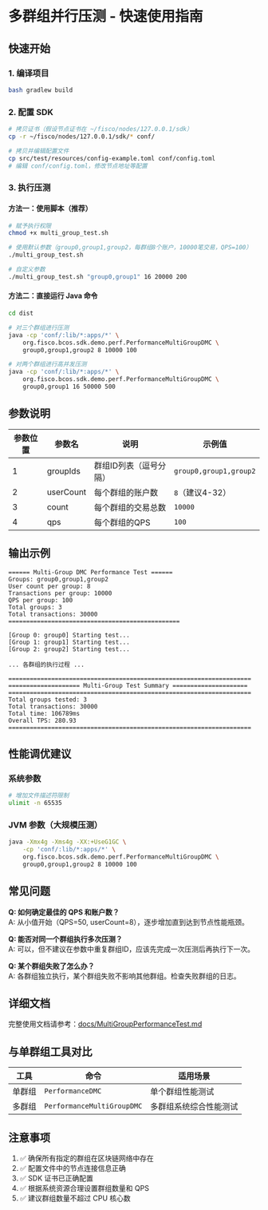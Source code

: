 # 多群组并行压测 - 快速使用指南

## 快速开始

### 1. 编译项目

```bash
bash gradlew build
```

### 2. 配置 SDK

```bash
# 拷贝证书（假设节点证书在 ~/fisco/nodes/127.0.0.1/sdk）
cp -r ~/fisco/nodes/127.0.0.1/sdk/* conf/

# 拷贝并编辑配置文件
cp src/test/resources/config-example.toml conf/config.toml
# 编辑 conf/config.toml，修改节点地址等配置
```

### 3. 执行压测

#### 方法一：使用脚本（推荐）

```bash
# 赋予执行权限
chmod +x multi_group_test.sh

# 使用默认参数（group0,group1,group2，每群组8个账户，10000笔交易，QPS=100）
./multi_group_test.sh

# 自定义参数
./multi_group_test.sh "group0,group1" 16 20000 200
```

#### 方法二：直接运行 Java 命令

```bash
cd dist

# 对三个群组进行压测
java -cp 'conf/:lib/*:apps/*' \
    org.fisco.bcos.sdk.demo.perf.PerformanceMultiGroupDMC \
    group0,group1,group2 8 10000 100

# 对两个群组进行高并发压测
java -cp 'conf/:lib/*:apps/*' \
    org.fisco.bcos.sdk.demo.perf.PerformanceMultiGroupDMC \
    group0,group1 16 50000 500
```

## 参数说明

| 参数位置 | 参数名 | 说明 | 示例值 |
|---------|--------|------|--------|
| 1 | groupIds | 群组ID列表（逗号分隔） | `group0,group1,group2` |
| 2 | userCount | 每个群组的账户数 | `8`（建议4-32） |
| 3 | count | 每个群组的交易总数 | `10000` |
| 4 | qps | 每个群组的QPS | `100` |

## 输出示例

```
====== Multi-Group DMC Performance Test ======
Groups: group0,group1,group2
User count per group: 8
Transactions per group: 10000
QPS per group: 100
Total groups: 3
Total transactions: 30000
================================================

[Group 0: group0] Starting test...
[Group 1: group1] Starting test...
[Group 2: group2] Starting test...

... 各群组的执行过程 ...

====================================================================
==================== Multi-Group Test Summary =====================
====================================================================
Total groups tested: 3
Total transactions: 30000
Total time: 106789ms
Overall TPS: 280.93
====================================================================
```

## 性能调优建议

### 系统参数

```bash
# 增加文件描述符限制
ulimit -n 65535
```

### JVM 参数（大规模压测）

```bash
java -Xmx4g -Xms4g -XX:+UseG1GC \
    -cp 'conf/:lib/*:apps/*' \
    org.fisco.bcos.sdk.demo.perf.PerformanceMultiGroupDMC \
    group0,group1,group2 8 10000 100
```

## 常见问题

**Q: 如何确定最佳的 QPS 和账户数？**  
A: 从小值开始（QPS=50, userCount=8），逐步增加直到达到节点性能瓶颈。

**Q: 能否对同一个群组执行多次压测？**  
A: 可以，但不建议在参数中重复群组ID，应该先完成一次压测后再执行下一次。

**Q: 某个群组失败了怎么办？**  
A: 各群组独立执行，某个群组失败不影响其他群组。检查失败群组的日志。

## 详细文档

完整使用文档请参考：[docs/MultiGroupPerformanceTest.md](docs/MultiGroupPerformanceTest.md)

## 与单群组工具对比

| 工具 | 命令 | 适用场景 |
|------|------|---------|
| 单群组 | `PerformanceDMC` | 单个群组性能测试 |
| 多群组 | `PerformanceMultiGroupDMC` | 多群组系统综合性能测试 |

## 注意事项

1. ✅ 确保所有指定的群组在区块链网络中存在
2. ✅ 配置文件中的节点连接信息正确
3. ✅ SDK 证书已正确配置
4. ✅ 根据系统资源合理设置群组数量和 QPS
5. ✅ 建议群组数量不超过 CPU 核心数
